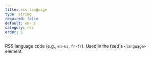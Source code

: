 ```yaml
---
title: rss.language
type: string
required: false
default: en-us
category: rss
order: 5
---
```


RSS language code (e.g., `en-us`, `fr-fr`). Used in the feed's `<language>` element.
